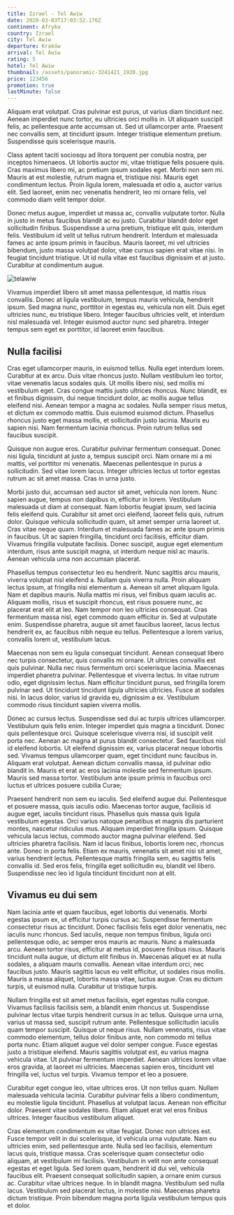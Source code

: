 ```yaml
---
title: Izrael - Tel Awiw
date: 2020-03-03T17:03:52.176Z
continent: Afryka
country: Izrael
city: Tel Awiw
departure: Kraków
arrival: Tel Awiw
rating: 5
hotel: Tel Awiw
thumbnail: /assets/panoramic-3241421_1920.jpg
price: 123456
promotion: true
lastMinute: false
---
```

Aliquam erat volutpat. Cras pulvinar est purus, ut varius diam tincidunt nec. Aenean imperdiet nunc tortor, eu ultricies orci mollis in. Ut aliquam suscipit felis, ac pellentesque ante accumsan ut. Sed ut ullamcorper ante. Praesent nec convallis sem, at tincidunt ipsum. Integer tristique elementum pretium. Suspendisse quis scelerisque mauris.

Class aptent taciti sociosqu ad litora torquent per conubia nostra, per inceptos himenaeos. Ut lobortis auctor mi, vitae tristique felis posuere quis. Cras maximus libero mi, ac pretium ipsum sodales eget. Morbi non sem mi. Mauris at est molestie, rutrum magna et, tristique nisi. Mauris eget condimentum lectus. Proin ligula lorem, malesuada et odio a, auctor varius elit. Sed laoreet, enim nec venenatis hendrerit, leo mi ornare felis, vel commodo diam velit tempor dolor.

Donec metus augue, imperdiet ut massa ac, convallis vulputate tortor. Nulla in justo in metus faucibus blandit ac eu justo. Curabitur blandit dolor eget sollicitudin finibus. Suspendisse a urna pretium, tristique elit quis, interdum felis. Vestibulum id velit ut tellus rutrum hendrerit. Interdum et malesuada fames ac ante ipsum primis in faucibus. Mauris laoreet, mi vel ultricies bibendum, justo massa volutpat dolor, vitae cursus sapien erat vitae nisi. In feugiat tincidunt tristique. Ut id nulla vitae est faucibus dignissim et at justo. Curabitur at condimentum augue.

![telawiw](/assets/tel-aviv-2827030_1920.jpg "Tel Awiw")

Vivamus imperdiet libero sit amet massa pellentesque, id mattis risus convallis. Donec at ligula vestibulum, tempus mauris vehicula, hendrerit ipsum. Sed magna nunc, porttitor in egestas eu, vehicula non elit. Duis eget ultricies nunc, eu tristique libero. Integer faucibus ultricies velit, et interdum nisl malesuada vel. Integer euismod auctor nunc sed pharetra. Integer tempus sem eget ex porttitor, id laoreet enim faucibus.

## Nulla facilisi

Cras eget ullamcorper mauris, in euismod tellus. Nulla eget interdum lorem. Curabitur at ex arcu. Duis vitae rhoncus justo. Nullam vestibulum leo tortor, vitae venenatis lacus sodales quis. Ut mollis libero nisi, sed mollis mi vestibulum eget. Cras congue mattis justo ultrices rhoncus. Nunc blandit, ex et finibus dignissim, dui neque tincidunt dolor, ac mollis augue tellus eleifend nisi. Aenean tempor a magna ac sodales. Nulla semper risus metus, et dictum ex commodo mattis. Duis euismod euismod dictum. Phasellus rhoncus justo eget massa mollis, et sollicitudin justo lacinia. Mauris eu sapien nisi. Nam fermentum lacinia rhoncus. Proin rutrum tellus sed faucibus suscipit.

Quisque non augue eros. Curabitur pulvinar fermentum consequat. Donec nisi ligula, tincidunt at justo a, tempus suscipit orci. Nam ornare mi a mi mattis, vel porttitor mi venenatis. Maecenas pellentesque in purus a sollicitudin. Sed vitae lorem lacus. Integer ultricies lectus ut tortor egestas rutrum ac sit amet massa. Cras in urna justo.

Morbi justo dui, accumsan sed auctor sit amet, vehicula non lorem. Nunc sapien augue, tempus non dapibus in, efficitur in lorem. Vestibulum malesuada ut diam at consequat. Nam lobortis feugiat ipsum, sed lacinia felis eleifend quis. Curabitur sit amet orci eleifend, laoreet felis quis, rutrum dolor. Quisque vehicula sollicitudin quam, sit amet semper urna laoreet ut. Cras vitae neque quam. Interdum et malesuada fames ac ante ipsum primis in faucibus. Ut ac sapien fringilla, tincidunt orci facilisis, efficitur diam. Vivamus fringilla vulputate facilisis. Donec suscipit, augue eget elementum interdum, risus ante suscipit magna, ut interdum neque nisl ac mauris. Aenean vehicula urna non accumsan placerat.

Phasellus tempus consectetur leo eu hendrerit. Nunc sagittis arcu mauris, viverra volutpat nisl eleifend a. Nullam quis viverra nulla. Proin aliquam lectus ipsum, at fringilla nisi elementum a. Aenean sit amet aliquam ligula. Nam et dapibus mauris. Nulla mattis mi risus, vel finibus quam iaculis ac. Aliquam mollis, risus et suscipit rhoncus, est risus posuere nunc, ac placerat erat elit at leo. Nam tempor non leo ultricies consequat. Cras fermentum massa nisl, eget commodo quam efficitur in. Sed at vulputate enim. Suspendisse pharetra, augue sit amet faucibus laoreet, lacus lectus hendrerit ex, ac faucibus nibh neque eu tellus. Pellentesque a lorem varius, convallis lorem ut, vestibulum lacus.

Maecenas non sem eu ligula consequat tincidunt. Aenean consequat libero nec turpis consectetur, quis convallis mi ornare. Ut ultricies convallis est quis pulvinar. Nulla nec risus fermentum orci scelerisque lacinia. Maecenas imperdiet pharetra pulvinar. Pellentesque et viverra lectus. In vitae rutrum odio, eget dignissim lectus. Nam efficitur tincidunt purus, sed fringilla lorem pulvinar sed. Ut tincidunt tincidunt ligula ultricies ultricies. Fusce at sodales nisi. In lacus dolor, varius id gravida eu, dignissim a ex. Vestibulum commodo risus tincidunt sapien viverra mollis.

Donec ac cursus lectus. Suspendisse sed dui ac turpis ultrices ullamcorper. Vestibulum quis felis enim. Integer imperdiet quis magna a tincidunt. Donec quis pellentesque orci. Quisque scelerisque viverra nisi, id suscipit velit porta nec. Aenean ac magna at purus blandit consectetur. Sed faucibus nisl id eleifend lobortis. Ut eleifend dignissim ex, varius placerat neque lobortis sed. Vivamus tempus ullamcorper quam, eget tincidunt nunc faucibus in. Aliquam erat volutpat. Aenean dictum convallis massa, id pulvinar odio blandit in. Mauris et erat ac eros lacinia molestie sed fermentum ipsum. Mauris sed massa tortor. Vestibulum ante ipsum primis in faucibus orci luctus et ultrices posuere cubilia Curae;

Praesent hendrerit non sem eu iaculis. Sed eleifend augue dui. Pellentesque et posuere massa, quis iaculis odio. Maecenas tortor augue, facilisis id augue eget, iaculis tincidunt risus. Phasellus quis massa quis ligula vestibulum egestas. Orci varius natoque penatibus et magnis dis parturient montes, nascetur ridiculus mus. Aliquam imperdiet fringilla ipsum. Quisque vehicula lacus lectus, commodo auctor magna pulvinar eleifend. Sed ultricies pharetra facilisis. Nam id lacus finibus, lobortis lorem nec, rhoncus ante. Donec in porta felis. Etiam ex mauris, venenatis sit amet nisi sit amet, varius hendrerit lectus. Pellentesque mattis fringilla sem, eu sagittis felis convallis id. Sed eros felis, fringilla eget sollicitudin eu, blandit vel libero. Suspendisse nec leo id ligula tincidunt tincidunt non at elit.

## Vivamus eu dui sem

 Nam lacinia ante et quam faucibus, eget lobortis dui venenatis. Morbi egestas ipsum ex, ut efficitur turpis cursus ac. Suspendisse fermentum consectetur risus ac tincidunt. Donec facilisis felis eget dolor venenatis, nec iaculis nunc rhoncus. Sed iaculis, neque non tempus finibus, ligula orci pellentesque odio, ac semper eros mauris ac mauris. Nunc a malesuada arcu. Aenean tortor risus, efficitur at metus id, posuere finibus risus. Mauris tincidunt nulla augue, ut dictum elit finibus in. Maecenas aliquet ex at nulla sodales, a aliquam mauris convallis. Aenean vitae interdum orci, nec faucibus justo. Mauris sagittis lacus eu velit efficitur, ut sodales risus mollis. Mauris a massa aliquet, lobortis massa vitae, luctus augue. Cras eu dictum turpis, ut euismod nulla. Curabitur ut tristique turpis.

Nullam fringilla est sit amet metus facilisis, eget egestas nulla congue. Vivamus facilisis facilisis sem, a blandit enim rhoncus ut. Suspendisse pulvinar lectus vitae turpis hendrerit cursus in ac tellus. Quisque urna urna, varius ut massa sed, suscipit rutrum ante. Pellentesque sollicitudin iaculis quam tempor suscipit. Quisque ut neque risus. Nullam venenatis, risus vitae commodo elementum, tellus dolor finibus ante, non commodo mi tellus porta nunc. Etiam aliquet augue vel dolor semper congue. Fusce egestas justo a tristique eleifend. Mauris sagittis volutpat est, eu varius magna vehicula vitae. Ut pulvinar fermentum imperdiet. Aenean ultrices lorem vitae eros gravida, at laoreet mi ultricies. Maecenas sapien eros, tincidunt vel fringilla vel, luctus vel turpis. Vivamus tempor et leo a posuere.

Curabitur eget congue leo, vitae ultrices eros. Ut non tellus quam. Nullam malesuada vehicula lacinia. Curabitur pulvinar felis a libero condimentum, eu molestie ligula tincidunt. Phasellus at volutpat lacus. Aenean non efficitur dolor. Praesent vitae sodales libero. Etiam aliquet erat vel eros finibus ultrices. Integer faucibus vestibulum aliquet.

Cras elementum condimentum ex vitae feugiat. Donec non ultrices est. Fusce tempor velit in dui scelerisque, id vehicula urna vulputate. Nam eu ultricies enim, sed pellentesque ante. Nulla sed leo facilisis, elementum lacus quis, tristique massa. Cras scelerisque quam consectetur odio aliquam, at vestibulum mi facilisis. Vestibulum in velit non ante consequat egestas et eget ligula. Sed lorem quam, hendrerit id dui vel, vehicula faucibus elit. Praesent consequat sollicitudin sapien, a ornare enim cursus ac. Curabitur vitae ultrices neque. In in blandit magna. Vestibulum sed nulla lacus. Vestibulum sed placerat lectus, in molestie nisi. Maecenas pharetra dictum tristique. Proin bibendum magna porta ligula vestibulum tempus quis et dolor.

